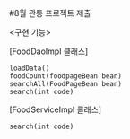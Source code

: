 #8월 관통 프로젝트 제출

<구현 기능>

[FoodDaoImpl 클래스]

    loadData()
    foodCount(foodpageBean bean)
    searchAll(FoodPageBean bean)
    search(int code)
    
[FoodServiceImpl 클래스]

    search(int code)
